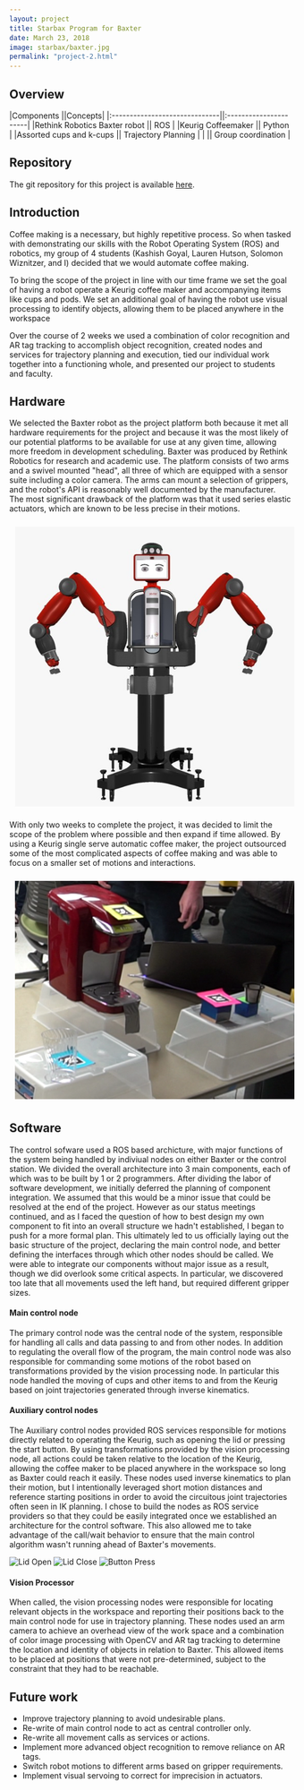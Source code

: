 ```yaml
---
layout: project
title: Starbax Program for Baxter
date: March 23, 2018
image: starbax/baxter.jpg
permalink: "project-2.html"
---
```


## Overview

|Components                     ||Concepts|
|:------------------------------||:----------------------|
|Rethink Robotics Baxter robot  || ROS                   |
|Keurig Coffeemaker             || Python                |
|Assorted cups and k-cups       || Trajectory Planning   |
|                               || Group coordination    |



<!--
Todo:
    Get this project working on my station and collect images
    Get video of my section of the project working. I know can use and rely on it.  
-->

## Repository
The git repository for this project is available [here](https://github.com/Laurenhut/ME495-final-project).



## Introduction
Coffee making is a necessary, but highly repetitive process. So when tasked with demonstrating our skills with the Robot Operating System (ROS) and robotics, my group of 4 students (Kashish Goyal, Lauren Hutson, Solomon Wiznitzer, and I) decided that we would automate coffee making.  

To bring the scope of the project in line with our time frame we set the goal of having a robot operate a Keurig coffee maker and accompanying items like cups and pods. We set an additional goal of having the robot use visual processing to identify objects, allowing them to be placed anywhere in the workspace  

Over the course of 2 weeks we used a combination of color recognition and AR tag tracking to accomplish object recognition, created nodes and services for trajectory planning and execution, tied our individual work together into a functioning whole, and presented our project to students and faculty.


## Hardware
We selected the Baxter robot as the project platform both because it met all hardware requirements for the project and because it was the most likely of our potential platforms to be available for use at any given time, allowing more freedom in development scheduling. Baxter was produced by Rethink Robotics for research and academic use. The platform consists of two arms and a swivel mounted "head", all three of which are equipped with a sensor suite including a color camera. The arms can mount a selection of grippers, and the robot's API is reasonably well documented by the manufacturer. The most significant drawback of the platform was that it used series elastic actuators, which are known to be less precise in their motions.  

<img src="./public/images/starbax/baxter2.jpg" alt="The Baxter robot" width="500" style="display: block; margin-left: auto; margin-right: auto; padding: 10px;"/>

With only two weeks to complete the project, it was decided to limit the scope of the problem where possible and then expand if time allowed. By using a Keurig single serve automatic coffee maker, the project outsourced some of the most complicated aspects of coffee making and was able to focus on a smaller set of motions and interactions.  

<img src="./public/images/starbax/hardware.png" alt="Tagged Keurig and cups" width="500" style="display: block; margin-left: auto; margin-right: auto; padding: 10px;"/>



## Software
The control sofware used a ROS based archicture, with major functions of the system being handled by indiviual nodes on either Baxter or the control station. We divided the overall architecture into 3 main components, each of which was to be built by 1 or 2 programmers. After dividing the labor of software development, we initially deferred the planning of component integration. We assumed that this would be a minor issue that could be resolved at the end of the project. However as our status meetings continued, and as I faced the question of how to best design my own component to fit into an overall structure we hadn't established, I began to push for a more formal plan. This ultimately led to us officially laying out the basic structure of the project, declaring the main control node, and better defining the interfaces through which other nodes should be called. We were able to integrate our components without major issue as a result, though we did overlook some critical aspects. In particular, we discovered too late that all movements used the left hand, but required different gripper sizes.

#### Main control node
The primary control node was the central node of the system, responsible for handling all calls and data passing to and from other nodes. In addition to regulating the overall flow of the program, the main control node was also responsible for commanding some motions of the robot based on transformations provided by the vision processing node. In particular this node handled the moving of cups and other items to and from the Keurig based on joint trajectories generated through inverse kinematics.

#### Auxiliary control nodes
The Auxiliary control nodes provided ROS services responsible for motions directly related to operating the Keurig, such as opening the lid or pressing the start button. By using transformations provided by the vision processing node, all actions could be taken relative to the location of the Keurig, allowing the coffee maker to be placed anywhere in the workspace so long as Baxter could reach it easily.
These nodes used inverse kinematics to plan their motion, but I intentionally leveraged short motion distances and reference starting positions in order to avoid the circuitous joint trajectories often seen in IK planning.
I chose to build the nodes as ROS service providers so that they could be easily integrated once we established an architecture for the control software. This also allowed me to take advantage of the call/wait behavior to ensure that the main control algorithm wasn't running ahead of Baxter's movements.

<img src="./public/images/starbax/baxter_open.gif" alt="Lid Open" style="display: inline-block; max-width: 30%; max-height: 30%;" />
<img src="./public/images/starbax/baxter_close.gif" alt="Lid Close" style="display: inline-block; max-width: 30%; max-height: 30%;" />
<img src="./public/images/starbax/baxter_press.gif" alt="Button Press" style="display: inline-block; max-width: 30%; max-height: 30%;" />

#### Vision Processor
When called, the vision processing nodes were responsible for locating relevant objects in the workspace and reporting their positions back to the main control node for use in trajectory planning. These nodes used an arm camera to achieve an overhead view of the work space and a combination of color image processing with OpenCV and AR tag tracking to determine the location and identity of objects in relation to Baxter. This allowed items to be placed at positions that were not pre-determined, subject to the constraint that they had to be reachable.



## Future work
* Improve trajectory planning to avoid undesirable plans.
* Re-write of main control node to act as central controller only.
* Re-write all movement calls as services or actions.
* Implement more advanced object recognition to remove reliance on AR tags.
* Switch robot motions to different arms based on gripper requirements.
* Implement visual servoing to correct for imprecision in actuators.



